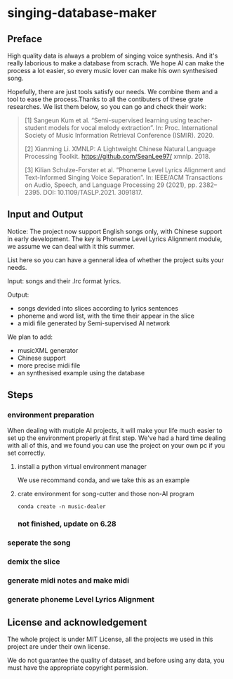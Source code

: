 # singing-database-maker

## Preface

High quality data is always a problem of singing voice synthesis. And it's really laborious to make a database from scrach. We hope AI can make the process a lot easier, so every music lover can make his own synthesised song.

Hopefully, there are just tools satisfy our needs. We combine them and a tool to ease the process.Thanks to all the contibuters of these grate researches. We list them below, so you can go and check their work:

> [1] Sangeun Kum et al. “Semi-supervised learning using teacher-student models for vocal melody extraction”. In: Proc. International Society of Music Information Retrieval Conference (ISMIR). 2020.
>
> [2] Xianming Li. XMNLP: A Lightweight Chinese Natural Language Processing Toolkit. https://github.com/SeanLee97/ xmnlp. 2018.
>
> [3] Kilian Schulze-Forster et al. “Phoneme Level Lyrics Alignment and Text-Informed Singing Voice Separation”. In: IEEE/ACM Transactions on Audio, Speech, and Language Processing 29 (2021), pp. 2382–2395. DOI: 10.1109/TASLP.2021. 3091817.



## Input and Output

Notice: The project now support English songs only, with Chinese support in  early development. The key is Phoneme Level Lyrics Alignment module, we assume we can deal with it this summer.

List here so you can have a genneral idea of whether the project suits your needs.

Input: songs and their .lrc format lyrics.

Output: 

- songs devided into slices according to lyrics sentences
- phoneme and word list, with the time their appear in the slice
- a midi file generated by Semi-supervised AI network

We plan to add:

- musicXML generator
- Chinese support
- more precise midi file
- an synthesised example using the database

## Steps

### environment preparation

When dealing with mutiple AI projects, it will make your life much easier to set up the environment properly at first step. We've had a hard time dealing with all of this, and we found you can use the project on your own pc if you set correctly.

1. install a python virtual environment manager

    We use recommand conda, and we take this as an example

2. crate environment for song-cutter and those non-AI program

    ```shell
    conda create -n music-dealer
    ```

    ### not finished, update on 6.28

    

### seperate the song

### demix the slice

### generate midi notes and make midi

### generate phoneme Level Lyrics Alignment



## License and acknowledgement

The whole project is under MIT License, all the projects we used in this project are under their own license.

We do not guarantee the quality of dataset, and before using any data, you must have the appropriate copyright permission.



